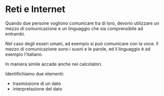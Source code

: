 # Reti e Internet

Quando due persone vogliono comunicare tra di loro, devono utilizzare un mezzo di comunicazione e un linguaggio che sia comprensibile ad entrambi.

Nel caso degli esseri umani, ad esempio si può comunicare con la voce. Il mezzo di comunicazione sono i suoni e le parole, ed il linguaggio è ad esempio l'italiano.

In maniera simile accade anche nei calcolatori.

Identifichiamo due elementi:
- trasmissione di un dato
- interpretazione del dato
